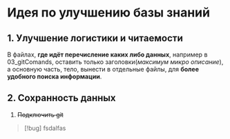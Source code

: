 # Идея по улучшению базы знаний
## 1. Улучшение логистики и читаемости
В файлах, **где идёт перечисление каких либо данных**, например в 03_gitComands, оставить только заголовки(_максимум микро описание_), а основную часть, тело, вынести в отдельные файлы, для **более удобного поиска информации**.
## 2. Сохранность данных
1. ~~Подключить git~~



>[!bug]
>fsdalfas
>